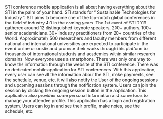 STI conference mobile application is all about having everything about the STI in the
palm of your hand. STI stands for “ Sustainable Technologies for Industry ”. STI aims
to become one of the top-notch global conferences in the field of industry 4.0 in the
coming years. The 1st event of STI 2019 gathered around 12 distinguished keynote
speakers, 200+ authors, 100+ senior academicians, 30+ industry practitioners from 20+
countries of the World. Approximately 500 researchers and faculty members from different national and international universities are expected to participate in the event
online or onsite and promote their works through this platform to thousands of international students and academics within similar research domains.
Now everyone uses a smartphone. There was only one way to know the information
through the website of the STI conference. There was no dedicated mobile application
for STI conferences. With this application, every user can see all the information about
the STI, make payments, see the schedule, venue, etc. it will also notify the User of
the ongoing sessions and upcoming sessions through the notification system. Users can
join the session by clicking the ongoing session button in the application. This application also provides some personal information and some tools to manage your attendee
profile. This application has a login and registration system. Users can log in and see
their profile, make notes, see the schedule, etc.
